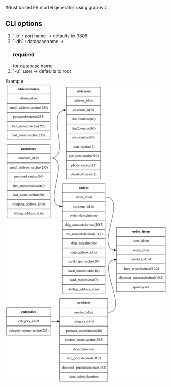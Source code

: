#Rust based ER model generator using graphviz

## CLI options
  <ol>
    <li>`-p` : port name -> defaults to 3306</li>
    <li>`-db` : databasename -> <h3>required</h3> for database name</li>
    <li>`-u`: user -> defaults to root</li>
  </ol>

Example
![alt text](example.svg)
